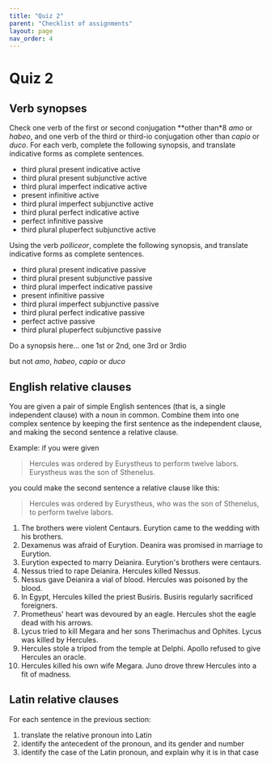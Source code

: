 ```yaml
---
title: "Quiz 2"
parent: "Checklist of assignments"
layout: page
nav_order: 4
---
```


# Quiz 2


## Verb synopses

Check one verb of the first or second conjugation **other than*8 *amo* or *habeo*, and one verb of the third or third-io conjugation other than *capio* or *duco*.  For each verb, complete the following synopsis, and translate indicative forms as complete sentences.

- third plural present indicative active
- third plural present subjunctive active
- third plural imperfect indicative active
- present infinitive active
- third plural imperfect subjunctive active
- third plural perfect indicative active
- perfect infinitive  passive
- third plural pluperfect subjunctive active


Using the verb *polliceor*, complete the following synopsis, and translate indicative forms as complete sentences.

- third plural present indicative passive
- third plural present subjunctive passive
- third plural imperfect indicative passive
- present infinitive passive
- third plural imperfect subjunctive passive
- third plural perfect indicative passive
- perfect active passive 
- third plural pluperfect subjunctive passive


Do a synopsis here... one 1st or 2nd, one 3rd or 3rdio

but not *amo*, *habeo*, *capio* or *duco*

## English relative clauses

You are given a pair of simple English sentences (that is, a single independent clause) with a noun in common. Combine them into one complex sentence by keeping the first sentence as the independent clause, and making the second sentence a relative clause.


Example: if you were given


>Hercules was ordered by Eurystheus to perform twelve labors.  Eurystheus was the son of Sthenelus.

you could make the second sentence a relative clause like this:

> Hercules was ordered by Eurystheus, who was the son of Sthenelus, to perform twelve labors.


1. The brothers were violent Centaurs.  Eurytion came to the wedding with his brothers.
2. Dexamenus was afraid of Eurytion. Deanira was promised in marriage to Eurytion.
3. Eurytion expected to marry Deianira. Eurytion's brothers were centaurs.
4. Nessus tried to rape Deianira.  Hercules killed Nessus.
5. Nessus gave Deianira a vial of blood.  Hercules was poisoned by the blood.
6. In Egypt, Hercules killed the priest Busiris.  Busiris regularly sacrificed foreigners.
7. Prometheus' heart was devoured by an eagle. Hercules shot the eagle dead with his arrows.
8. Lycus tried to kill Megara and her sons Therimachus and Ophites.  Lycus was killed by Hercules.
9. Hercules stole a tripod from the temple at Delphi.  Apollo refused to give Hercules an oracle.
10. Hercules killed his own wife Megara.  Juno drove threw Hercules into a fit of madness.


## Latin relative clauses

For each sentence in the previous section:

1. translate the relative pronoun into Latin
2. identify the antecedent of the pronoun, and its gender and number
3. identify the case of the Latin pronoun, and explain why it is in that case